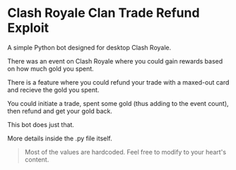Clash Royale Clan Trade Refund Exploit
======================================

A simple Python bot designed for desktop Clash Royale.

There was an event on Clash Royale where you could gain rewards based on how much gold you spent.

There is a feature where you could refund your trade with a maxed-out card and recieve the gold you spent.

You could initiate a trade, spent some gold (thus adding to the event count), then refund and get your gold back.

This bot does just that.

More details inside the .py file itself.

> Most of the values are hardcoded. Feel free to modify to your heart's content.
